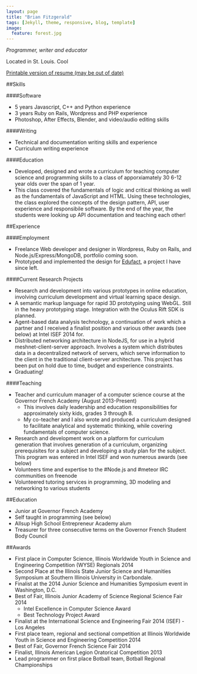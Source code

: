 ```yaml
---
layout: page
title: "Brian Fitzgerald"
tags: [Jekyll, theme, responsive, blog, template]
image:
  feature: forest.jpg
---
```

*Programmer, writer and educator*

Located in St. Louis. Cool

[Printable version of resume (may be out of date)](http://brianfitzgerald.neocities.org/resume-printable.html)

##Skills

####Software
* 5 years Javascript, C++ and Python experience
* 3 years Ruby on Rails, Wordpress and PHP experience
* Photoshop, After Effects, Blender, and video/audio editing skills


####Writing
* Technical and documentation writing skills and experience
* Curriculum writing experience

####Education
* Developed, designed and wrote a curriculum for teaching computer science and programming skills to a class of apporxiamately 30 6-12 year olds over the span of 1 year.
* This class covered the fundamentals of logic and critical thinking as well as the fundamentals of JavaScript and HTML. Using these technologies, the class explored the concepts of the design pattern, API, user experience and responsibile software. By the end of the year, the students were looking up API documentation and teaching each other!

##Experience

####Employment

* Freelance Web developer and designer in Wordpress, Ruby on Rails, and Node.js/Express/MongoDB, portfolio coming soon.
* Prototyped and implemented the design for [Edufact](http://edufact.us/), a project I have since left.

####Current Research Projects

* Research and development into various prototypes in online education, involving curriculum development and virtual learning space design.
* A semantic markup language for rapid 3D prototyping using WebGL. Still in the heavy prototyping stage. Integration with the Oculus Rift SDK is planned.
* Agent-based data analysis technology, a continuation of work which a partner and I received a finalist position and various other awards (see below) at Intel ISEF 2014 for.
* Distributed networking architecture in NodeJS, for use in a hybrid meshnet-client-server approach. Involves a system which distributes data in a decentralized network of servers, which serve information to the client in the traditional client-server architecture. This project has been put on hold due to time, budget and experience constraints.
* Graduating!

####Teaching

* Teacher and curriculum manager of a computer science course at the Governor French Academy (August 2013-Present)
	* This involves daily leadership and education responsibilities for approximately sixty kids, grades 3 through 8.
	* My co-teacher and I also wrote and produced a curriculum designed to facilitate analytical and systematic thinking, while covering fundamentals of computer science.
* Research and development work on a platform for curriculum generation that involves generation of a curriculum, organizing prerequisites for a subject and developing a study plan for the subject. This program was entered in Intel ISEF and won numerous awards (see below)
* Volunteers time and expertise to the #Node.js and #meteor IRC communities on freenode
* Volunteered tutoring services in programming, 3D modeling and networking to various students

##Education

* Junior at Governor French Academy
* Self taught in programming (see below)
* Allsup High School Entrepreneur Academy alum
* Treasurer for three consecutive terms on the Governor French Student Body Council


##Awards

* First place in Computer Science, Illinois Worldwide Youth in Science and Engineering Competition (WYSE) Regionals 2014
* Second Place at the Illinois State Junior Science and Humanities Symposium at Southern Illinois University in Carbondale.
* Finalist at the 2014 Junior Science and Humanities Symposium event in Washington, D.C.
* Best of Fair, Illinois Junior Academy of Science Regional Science Fair 2014
	* Intel Excellence in Computer Science Award
	* Best Technology Project Award
* Finalist at the International Science and Engineering Fair 2014 (ISEF) - Los Angeles
* First place team, regional and sectional competition at Illinois Worldwide Youth in Science and Engineering Competition 2014
* Best of Fair, Governor French Science Fair 2014
* Finalist, Illinois American Legion Oratorical Competition 2013
* Lead programmer on first place Botball team, Botball Regional Championships 

